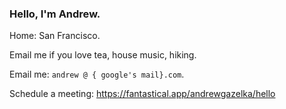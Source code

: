### Hello, I'm Andrew. 

Home: San Francisco.

Email me if you love tea, house music, hiking.

Email me: `andrew @ { google's mail}.com`.

Schedule a meeting: https://fantastical.app/andrewgazelka/hello
